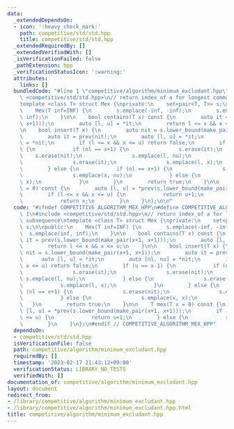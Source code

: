 ```yaml
---
data:
  _extendedDependsOn:
  - icon: ':heavy_check_mark:'
    path: competitive/std/std.hpp
    title: competitive/std/std.hpp
  _extendedRequiredBy: []
  _extendedVerifiedWith: []
  _isVerificationFailed: false
  _pathExtension: hpp
  _verificationStatusIcon: ':warning:'
  attributes:
    links: []
  bundledCode: "#line 1 \"competitive/algorithm/minimum_excludant.hpp\"\n\n\n#include\
    \ <competitive/std/std.hpp>\n// return index_of a for longest common subsequence\n\
    template <class T> struct Mex {\nprivate:\n    set<pair<T, T>> s;\n\npublic:\n\
    \    Mex(T inf=INF) {\n        s.emplace(-inf, -inf);\n        s.emplace(inf,\
    \ inf);\n    }\n\n    bool contains(T x) const {\n        auto it = prev(s.lower_bound(make_pair(x+1,\
    \ x+1)));\n        auto [l, u] = *it;\n        return l <= x && x <= u;\n    }\n\
    \n    bool insert(T x) {\n        auto nit = s.lower_bound(make_pair(x+1, x+1));\n\
    \        auto it = prev(nit);\n        auto [l, u] = *it;\n        auto [nl, nu]\
    \ = *nit;\n        if (l <= x && x <= u) return false;\n        if (u == x-1)\
    \ {\n            if (nl == x+1) {\n                s.erase(it);\n            \
    \    s.erase(nit);\n                s.emplace(l, nu);\n            } else {\n\
    \                s.erase(it);\n                s.emplace(l, x);\n            }\n\
    \        } else {\n            if (nl == x+1) {\n                s.erase(nit);\n\
    \                s.emplace(x, nu);\n            } else {\n                s.emplace(x,\
    \ x);\n            }\n        }\n        return true;\n    }\n\n    T mex(T x\
    \ = 0) const {\n        auto [l, u] = *prev(s.lower_bound(make_pair(x+1, x+1)));\n\
    \        if (l <= x && x <= u) {\n            return u+1;\n        } else {\n\
    \            return x;\n        }\n    }\n};\n\n"
  code: "#ifndef COMPETITIVE_ALGORITHM_MEX_HPP\n#define COMPETITIVE_ALGORITHM_MEX_HPP\
    \ 1\n#include <competitive/std/std.hpp>\n// return index_of a for longest common\
    \ subsequence\ntemplate <class T> struct Mex {\nprivate:\n    set<pair<T, T>>\
    \ s;\n\npublic:\n    Mex(T inf=INF) {\n        s.emplace(-inf, -inf);\n      \
    \  s.emplace(inf, inf);\n    }\n\n    bool contains(T x) const {\n        auto\
    \ it = prev(s.lower_bound(make_pair(x+1, x+1)));\n        auto [l, u] = *it;\n\
    \        return l <= x && x <= u;\n    }\n\n    bool insert(T x) {\n        auto\
    \ nit = s.lower_bound(make_pair(x+1, x+1));\n        auto it = prev(nit);\n  \
    \      auto [l, u] = *it;\n        auto [nl, nu] = *nit;\n        if (l <= x &&\
    \ x <= u) return false;\n        if (u == x-1) {\n            if (nl == x+1) {\n\
    \                s.erase(it);\n                s.erase(nit);\n               \
    \ s.emplace(l, nu);\n            } else {\n                s.erase(it);\n    \
    \            s.emplace(l, x);\n            }\n        } else {\n            if\
    \ (nl == x+1) {\n                s.erase(nit);\n                s.emplace(x, nu);\n\
    \            } else {\n                s.emplace(x, x);\n            }\n     \
    \   }\n        return true;\n    }\n\n    T mex(T x = 0) const {\n        auto\
    \ [l, u] = *prev(s.lower_bound(make_pair(x+1, x+1)));\n        if (l <= x && x\
    \ <= u) {\n            return u+1;\n        } else {\n            return x;\n\
    \        }\n    }\n};\n#endif // COMPETITIVE_ALGORITHM_MEX_HPP"
  dependsOn:
  - competitive/std/std.hpp
  isVerificationFile: false
  path: competitive/algorithm/minimum_excludant.hpp
  requiredBy: []
  timestamp: '2023-02-17 21:43:12+09:00'
  verificationStatus: LIBRARY_NO_TESTS
  verifiedWith: []
documentation_of: competitive/algorithm/minimum_excludant.hpp
layout: document
redirect_from:
- /library/competitive/algorithm/minimum_excludant.hpp
- /library/competitive/algorithm/minimum_excludant.hpp.html
title: competitive/algorithm/minimum_excludant.hpp
---
```

